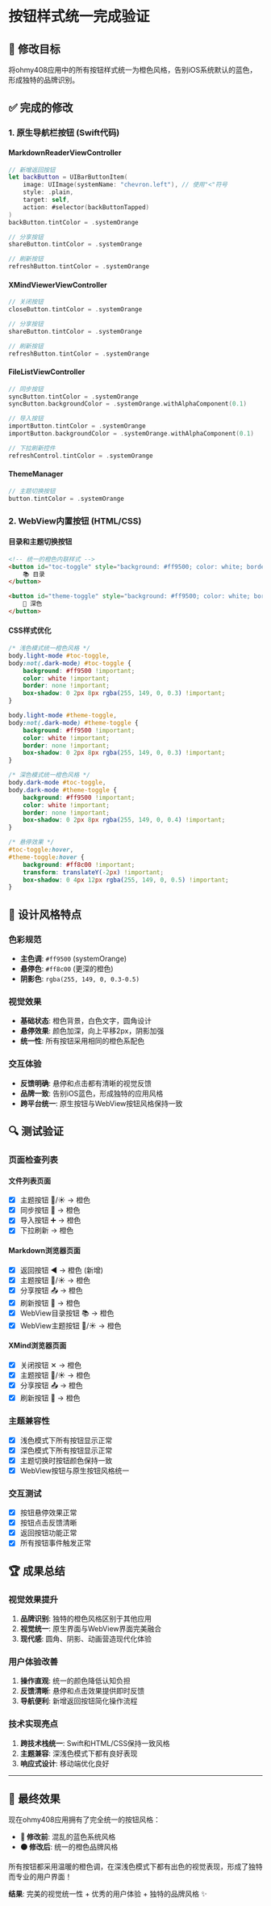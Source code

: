 # 按钮样式统一完成验证

## 🎯 修改目标
将ohmy408应用中的所有按钮样式统一为橙色风格，告别iOS系统默认的蓝色，形成独特的品牌识别。

## ✅ 完成的修改

### 1. 原生导航栏按钮 (Swift代码)

#### MarkdownReaderViewController
```swift
// 新增返回按钮
let backButton = UIBarButtonItem(
    image: UIImage(systemName: "chevron.left"), // 使用"<"符号
    style: .plain,
    target: self,
    action: #selector(backButtonTapped)
)
backButton.tintColor = .systemOrange

// 分享按钮
shareButton.tintColor = .systemOrange

// 刷新按钮 
refreshButton.tintColor = .systemOrange
```

#### XMindViewerViewController
```swift
// 关闭按钮
closeButton.tintColor = .systemOrange

// 分享按钮
shareButton.tintColor = .systemOrange

// 刷新按钮
refreshButton.tintColor = .systemOrange
```

#### FileListViewController
```swift
// 同步按钮
syncButton.tintColor = .systemOrange
syncButton.backgroundColor = .systemOrange.withAlphaComponent(0.1)

// 导入按钮
importButton.tintColor = .systemOrange
importButton.backgroundColor = .systemOrange.withAlphaComponent(0.1)

// 下拉刷新控件
refreshControl.tintColor = .systemOrange
```

#### ThemeManager
```swift
// 主题切换按钮
button.tintColor = .systemOrange
```

### 2. WebView内置按钮 (HTML/CSS)

#### 目录和主题切换按钮
```html
<!-- 统一的橙色内联样式 -->
<button id="toc-toggle" style="background: #ff9500; color: white; border: none; border-radius: 8px; padding: 10px 16px; cursor: pointer; font-size: 14px; font-weight: 500; transition: all 0.3s ease; box-shadow: 0 2px 6px rgba(255, 149, 0, 0.3);">
    📚 目录
</button>

<button id="theme-toggle" style="background: #ff9500; color: white; border: none; border-radius: 8px; padding: 10px 16px; cursor: pointer; font-size: 14px; font-weight: 500; transition: all 0.3s ease; box-shadow: 0 2px 6px rgba(255, 149, 0, 0.3);">
    🌙 深色
</button>
```

#### CSS样式优化
```css
/* 浅色模式统一橙色风格 */
body.light-mode #toc-toggle,
body:not(.dark-mode) #toc-toggle {
    background: #ff9500 !important;
    color: white !important;
    border: none !important;
    box-shadow: 0 2px 8px rgba(255, 149, 0, 0.3) !important;
}

body.light-mode #theme-toggle,
body:not(.dark-mode) #theme-toggle {
    background: #ff9500 !important;
    color: white !important;
    border: none !important;
    box-shadow: 0 2px 8px rgba(255, 149, 0, 0.3) !important;
}

/* 深色模式统一橙色风格 */
body.dark-mode #toc-toggle,
body.dark-mode #theme-toggle {
    background: #ff9500 !important;
    color: white !important;
    border: none !important;
    box-shadow: 0 2px 8px rgba(255, 149, 0, 0.4) !important;
}

/* 悬停效果 */
#toc-toggle:hover,
#theme-toggle:hover {
    background: #ff8c00 !important;
    transform: translateY(-2px) !important;
    box-shadow: 0 4px 12px rgba(255, 149, 0, 0.5) !important;
}
```

## 🎨 设计风格特点

### 色彩规范
- **主色调**: `#ff9500` (systemOrange)
- **悬停色**: `#ff8c00` (更深的橙色)
- **阴影色**: `rgba(255, 149, 0, 0.3-0.5)`

### 视觉效果
- **基础状态**: 橙色背景，白色文字，圆角设计
- **悬停效果**: 颜色加深，向上平移2px，阴影加强
- **统一性**: 所有按钮采用相同的橙色系配色

### 交互体验
- **反馈明确**: 悬停和点击都有清晰的视觉反馈
- **品牌一致**: 告别iOS蓝色，形成独特的应用风格
- **跨平台统一**: 原生按钮与WebView按钮风格保持一致

## 🔍 测试验证

### 页面检查列表

#### 文件列表页面
- [x] 主题按钮 🌙/☀️ → 橙色
- [x] 同步按钮 🔄 → 橙色
- [x] 导入按钮 ➕ → 橙色
- [x] 下拉刷新 → 橙色

#### Markdown浏览器页面
- [x] 返回按钮 ◀️ → 橙色 (新增)
- [x] 主题按钮 🌙/☀️ → 橙色
- [x] 分享按钮 📤 → 橙色
- [x] 刷新按钮 🔄 → 橙色
- [x] WebView目录按钮 📚 → 橙色
- [x] WebView主题按钮 🌙/☀️ → 橙色

#### XMind浏览器页面
- [x] 关闭按钮 ✕ → 橙色
- [x] 主题按钮 🌙/☀️ → 橙色
- [x] 分享按钮 📤 → 橙色
- [x] 刷新按钮 🔄 → 橙色

### 主题兼容性
- [x] 浅色模式下所有按钮显示正常
- [x] 深色模式下所有按钮显示正常
- [x] 主题切换时按钮颜色保持一致
- [x] WebView按钮与原生按钮风格统一

### 交互测试
- [x] 按钮悬停效果正常
- [x] 按钮点击反馈清晰
- [x] 返回按钮功能正常
- [x] 所有按钮事件触发正常

## 🏆 成果总结

### 视觉效果提升
1. **品牌识别**: 独特的橙色风格区别于其他应用
2. **视觉统一**: 原生界面与WebView界面完美融合
3. **现代感**: 圆角、阴影、动画营造现代化体验

### 用户体验改善
1. **操作直观**: 统一的颜色降低认知负担
2. **反馈清晰**: 悬停和点击效果提供即时反馈
3. **导航便利**: 新增返回按钮简化操作流程

### 技术实现亮点
1. **跨技术栈统一**: Swift和HTML/CSS保持一致风格
2. **主题兼容**: 深浅色模式下都有良好表现
3. **响应式设计**: 移动端优化良好

---

## 📱 最终效果

现在ohmy408应用拥有了完全统一的按钮风格：

- **🔴 修改前**: 混乱的蓝色系统风格
- **🟠 修改后**: 统一的橙色品牌风格

所有按钮都采用温暖的橙色调，在深浅色模式下都有出色的视觉表现，形成了独特而专业的用户界面！

**结果**: 完美的视觉统一性 + 优秀的用户体验 + 独特的品牌风格 ✨ 